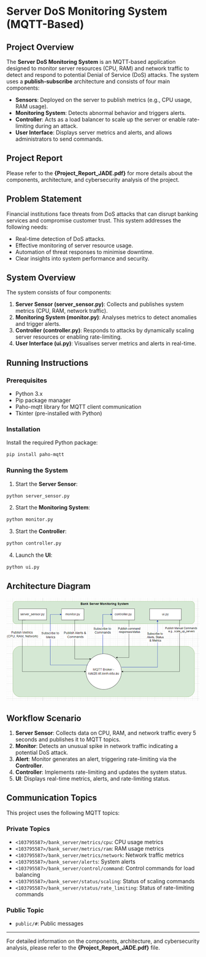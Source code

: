 # Server DoS Monitoring System (MQTT-Based)

## Project Overview

The **Server DoS Monitoring System** is an MQTT-based application designed to monitor server resources (CPU, RAM) and network traffic to detect and respond to potential Denial of Service (DoS) attacks. The system uses a **publish-subscribe** architecture and consists of four main components:

- **Sensors**: Deployed on the server to publish metrics (e.g., CPU usage, RAM usage).
- **Monitoring System**: Detects abnormal behavior and triggers alerts.
- **Controller**: Acts as a load balancer to scale up the server or enable rate-limiting during an attack.
- **User Interface**: Displays server metrics and alerts, and allows administrators to send commands.

## Project Report

Please refer to the **{Project_Report_JADE.pdf}** for more details about the components, architecture, and cybersecurity analysis of the project.

## Problem Statement

Financial institutions face threats from DoS attacks that can disrupt banking services and compromise customer trust. This system addresses the following needs:

- Real-time detection of DoS attacks.
- Effective monitoring of server resource usage.
- Automation of threat responses to minimise downtime.
- Clear insights into system performance and security.

## System Overview

The system consists of four components:

1. **Server Sensor (server_sensor.py)**: Collects and publishes system metrics (CPU, RAM, network traffic).
2. **Monitoring System (monitor.py)**: Analyses metrics to detect anomalies and trigger alerts.
3. **Controller (controller.py)**: Responds to attacks by dynamically scaling server resources or enabling rate-limiting.
4. **User Interface (ui.py)**: Visualises server metrics and alerts in real-time.

## Running Instructions

### Prerequisites

- Python 3.x
- Pip package manager
- Paho-mqtt library for MQTT client communication
- Tkinter (pre-installed with Python)

### Installation

Install the required Python package:

```bash
pip install paho-mqtt
```

### Running the System

1. Start the **Server Sensor**:

```bash
python server_sensor.py
```

2. Start the **Monitoring System**:

```bash
python monitor.py
```

3. Start the **Controller**:

```bash
python controller.py
```

4. Launch the **UI**:

```bash
python ui.py
```

## Architecture Diagram

![Architecture Diagram](./ArchitectureDiagram.png)

## Workflow Scenario

1. **Server Sensor**: Collects data on CPU, RAM, and network traffic every 5 seconds and publishes it to MQTT topics.
2. **Monitor**: Detects an unusual spike in network traffic indicating a potential DoS attack.
3. **Alert**: Monitor generates an alert, triggering rate-limiting via the **Controller**.
4. **Controller**: Implements rate-limiting and updates the system status.
5. **UI**: Displays real-time metrics, alerts, and rate-limiting status.

## Communication Topics

This project uses the following MQTT topics:

### Private Topics

- `<103795587>/bank_server/metrics/cpu`: CPU usage metrics
- `<103795587>/bank_server/metrics/ram`: RAM usage metrics
- `<103795587>/bank_server/metrics/network`: Network traffic metrics
- `<103795587>/bank_server/alerts`: System alerts
- `<103795587>/bank_server/control/command`: Control commands for load balancing
- `<103795587>/bank_server/status/scaling`: Status of scaling commands
- `<103795587>/bank_server/status/rate_limiting`: Status of rate-limiting commands

### Public Topic

- `public/#`: Public messages

---

For detailed information on the components, architecture, and cybersecurity analysis, please refer to the **{Project_Report_JADE.pdf}** file.
